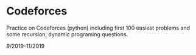 # Codeforces
Practice on Codeforces (python) including first 100 easiest problems and some recursion, dynamic programing questions.

9/2019-11/2019
